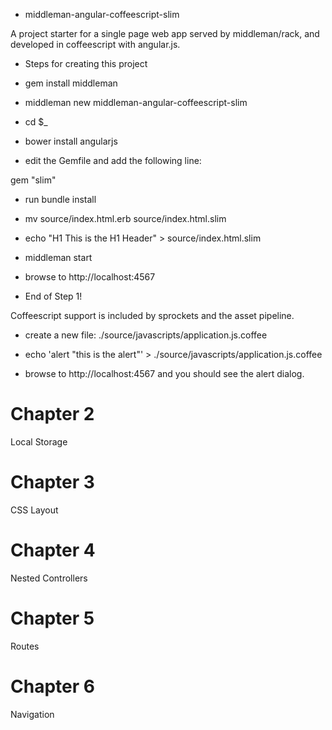 * middleman-angular-coffeescript-slim

A project starter for a single page web app served by middleman/rack,
and developed in coffeescript with angular.js.

* Steps for creating this project

* gem install middleman
* middleman new middleman-angular-coffeescript-slim
* cd $_
* bower install angularjs
* edit the Gemfile and add the following line:

gem "slim"

* run bundle install
* mv source/index.html.erb source/index.html.slim
* echo "H1 This is the H1 Header" > source/index.html.slim
* middleman start
* browse to http://localhost:4567

* End of Step 1! 

Coffeescript support is included by sprockets and the asset pipeline.

* create a new file: ./source/javascripts/application.js.coffee
* echo 'alert "this is the alert"' > ./source/javascripts/application.js.coffee

* browse to http://localhost:4567 and you should see the alert dialog.


Chapter 2
==========

Local Storage


Chapter 3
=========

CSS Layout


Chapter 4
=========

Nested Controllers


Chapter 5
=========

Routes


Chapter 6
=========

Navigation








